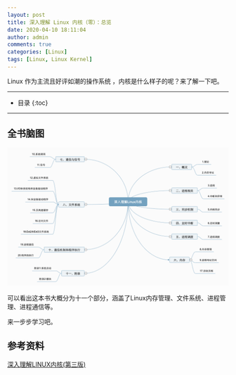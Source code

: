 ```yaml
---
layout: post
title: 深入理解 Linux 内核（零）：总览
date: 2020-04-10 18:11:04
author: admin
comments: true
categories: [Linux]
tags: [Linux, Linux Kernel]
---
```


Linux 作为主流且好评如潮的操作系统 ，内核是什么样子的呢？来了解一下吧。

<!-- more -->

---

* 目录
{:toc}
---



## 全书脑图

[![](/images/posts/UnderstandingLinuxKernel-Overview.png)](/images/posts/UnderstandingLinuxKernel-Overview.png)



可以看出这本书大概分为十一个部分，涵盖了Linux内存管理、文件系统、进程管理、进程通信等。

来一步步学习吧。



## 参考资料

[深入理解LINUX内核(第三版)](https://book.douban.com/subject/2287506/)
